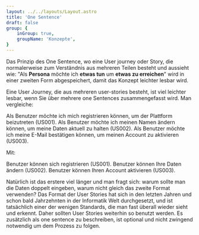 ```yaml
---
layout: ../../layouts/Layout.astro
title: 'One Sentence'
draft: false
group: {
    inGroup: true,
    groupName: 'Konzepte',
}
---
```

Das Prinzip des One Sentence, wo eine User journey oder Story, die normalerweise zum Verständnis aus mehreren Teilen besteht und aussieht wie: 
"Als **Persona** möchte ich **etwas tun** um **etwas zu erreichen**" wird in einer zweiten Form abgespeichert, damit das Konzept leichter lesbar wird.

Eine User Journey, die aus mehreren user-stories besteht, ist viel leichter lesbar, wenn Sie über mehrere one Sentences zusammengefasst wird. Man vergleiche:

Als Benutzer möchte ich mich registrieren können, um der Plattform beizutreten (US001). 
Als Benutzer möchte ich meinen Namen ändern können, um meine Daten aktuell zu halten (US002).
Als Benutzer möchte ich meine E-Mail bestätigen können, um meinen Account zu aktivieren (US003).

Mit:

Benutzer können sich registrieren (US001). 
Benutzer können Ihre Daten ändern (US002). 
Benutzer können Ihren Account aktivieren (US003).

Natürlich ist das erstere viel länger und man fragt sich: warum sollte man die Daten doppelt eingeben, warum nicht gleich das zweite Format verwenden?
Das Format der User Stories hat sich in den letzten Jahren und schon bald Jahrzehnten in der Informatik Welt durchgesetzt, und ist tatsächlich einer der wenigen Standards, die man fast überall wieder sieht und erkennt.
Daher sollten User Stories weiterhin so benutzt werden. Es zusätzlich als one sentence zu beschreiben, ist optional und nicht zwingend notwendig um dem Prozess zu folgen.
